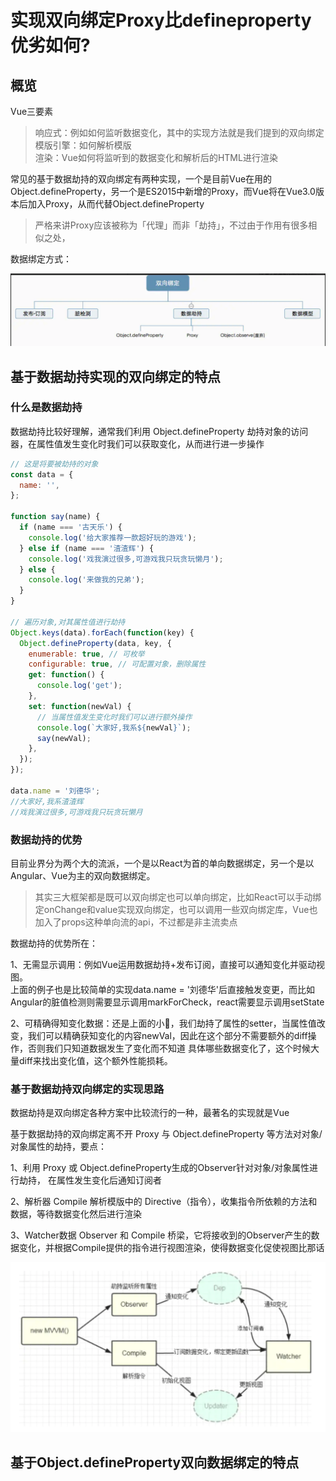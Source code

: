 # 实现双向绑定Proxy比defineproperty优劣如何?
## 概览
Vue三要素
>响应式：例如如何监听数据变化，其中的实现方法就是我们提到的双向绑定<br>
模版引擎：如何解析模版<br>
渲染：Vue如何将监听到的数据变化和解析后的HTML进行渲染

常见的基于数据劫持的双向绑定有两种实现，一个是目前Vue在用的Object.defineProperty，另一个是ES2015中新增的Proxy，而Vue将在Vue3.0版本后加入Proxy，从而代替Object.defineProperty

>严格来讲Proxy应该被称为「代理」而非「劫持」，不过由于作用有很多相似之处，

数据绑定方式：

![mahua](./img/数据绑定.png)

## 基于数据劫持实现的双向绑定的特点

### 什么是数据劫持
数据劫持比较好理解，通常我们利用 Object.defineProperty 劫持对象的访问器，在属性值发生变化时我们可以获取变化，从而进行进一步操作

```js
// 这是将要被劫持的对象
const data = {
  name: '',
};

function say(name) {
  if (name === '古天乐') {
    console.log('给大家推荐一款超好玩的游戏');
  } else if (name === '渣渣辉') {
    console.log('戏我演过很多,可游戏我只玩贪玩懒月');
  } else {
    console.log('来做我的兄弟');
  }
}

// 遍历对象,对其属性值进行劫持
Object.keys(data).forEach(function(key) {
  Object.defineProperty(data, key, {
    enumerable: true, // 可枚举
    configurable: true, // 可配置对象，删除属性
    get: function() {
      console.log('get');
    },
    set: function(newVal) {
      // 当属性值发生变化时我们可以进行额外操作
      console.log(`大家好,我系${newVal}`);
      say(newVal);
    },
  });
});

data.name = '刘德华';
//大家好,我系渣渣辉
//戏我演过很多,可游戏我只玩贪玩懒月

```

### 数据劫持的优势
目前业界分为两个大的流派，一个是以React为首的单向数据绑定，另一个是以Angular、Vue为主的双向数据绑定。

>其实三大框架都是既可以双向绑定也可以单向绑定，比如React可以手动绑定onChange和value实现双向绑定，也可以调用一些双向绑定库，Vue也加入了props这种单向流的api，不过都是非主流卖点

数据劫持的优势所在：

1、无需显示调用：例如Vue运用数据劫持+发布订阅，直接可以通知变化并驱动视图。<br>
上面的例子也是比较简单的实现data.name = '刘德华'后直接触发变更，而比如Angular的脏值检测则需要显示调用markForCheck，react需要显示调用setState

2、可精确得知变化数据：还是上面的小🌰，我们劫持了属性的setter，当属性值改变，我们可以精确获知变化的内容newVal，因此在这个部分不需要额外的diff操作，否则我们只知道数据发生了变化而不知道
具体哪些数据变化了，这个时候大量diff来找出变化值，这个额外性能损耗。

### 基于数据劫持双向绑定的实现思路
数据劫持是双向绑定各种方案中比较流行的一种，最著名的实现就是Vue

基于数据劫持的双向绑定离不开 Proxy 与 Object.defineProperty 等方法对对象/对象属性的劫持，要点：

1、利用 Proxy 或 Object.defineProperty生成的Observer针对对象/对象属性进行劫持， 在属性发生变化后通知订阅者

2、解析器 Compile 解析模版中的 Directive（指令），收集指令所依赖的方法和数据，等待数据变化然后进行渲染

3、Watcher数据 Observer 和 Compile 桥梁，它将接收到的Observer产生的数据变化，并根据Compile提供的指令进行视图渲染，使得数据变化促使视图比那话

![mahua](./img/数据劫持.png)


## 基于Object.defineProperty双向数据绑定的特点
